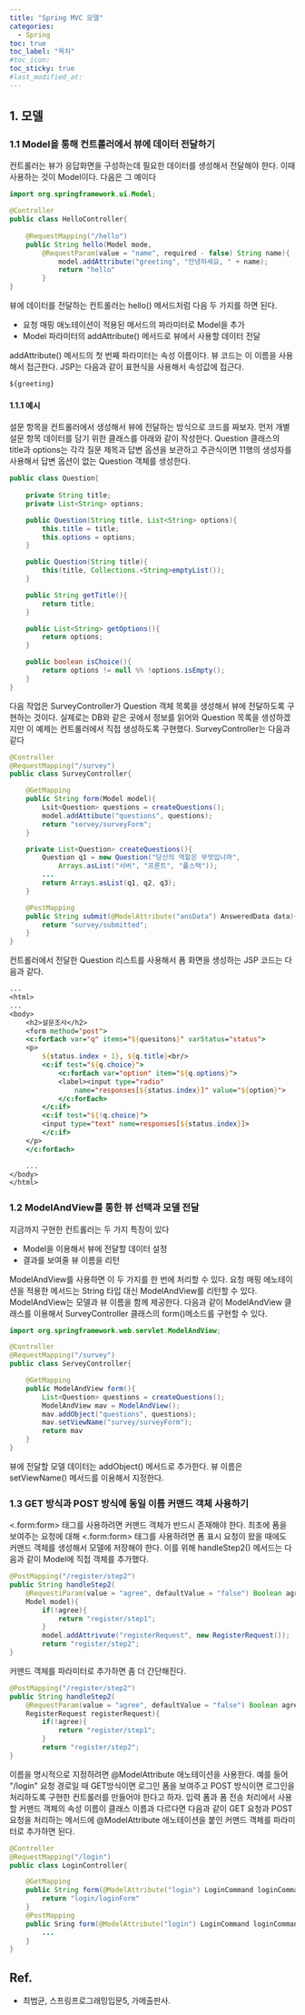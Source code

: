 ```yaml
---
title: "Spring MVC 모델"
categories:
  - Spring
toc: true
toc_label: "목차"
#toc_icon:
toc_sticky: true
#last_modified_at:
---
```


## 1. 모델
### 1.1 Model을 통해 컨트롤러에서 뷰에 데이터 전달하기
컨트롤러는 뷰가 응답화면을 구성하는데 필요한 데이터를 생성해서 전달해야 한다. 이때 사용하는 것이 Model이다. 다음은 그 예이다

~~~java
import org.springframework.ui.Model;

@Controller
public class HelloController{
    
    @RequestMapping("/hello")
    public String hello(Model mode,
        @RequestParam(value = "name", required - false) String name){
            model.addAttribute("greeting", "안녕하세요, " + name);
            return "hello"
        }
}
~~~

뷰에 데이터를 전달하는 컨트롤러는 hello() 메서드처럼 다음 두 가지를 하면 된다.
- 요청 매핑 애노테이션이 적용된 메서드의 파라미터로 Model을 추가
- Model 파라미터의 addAttribute() 메서드로 뷰에서 사용할 데이터 전달

addAttribute() 메서드의 첫 번째 파라미터는 속성 이름이다. 뷰 코드는 이 이름을 사용해서 접근한다. JSP는 다음과 같이 표현식을 사용해서 속성값에 접근다.

~~~jps
${greeting}
~~~

#### 1.1.1 예시
설문 항목을 컨트롤러에서 생성해서 뷰에 전달하는 방식으로 코드를 짜보자. 먼저 개별 설문 항목 데이터를 담기 위한 클래스를 아래와 같이 작성한다. Question 클래스의 title과 options는 각각 질문 제목과 답변 옵션을 보관하고 주관식이면 11행의 생성자를 사용해서 답변 옵션이 없는 Question 객체를 생성한다.

```java
public class Question{
    
    private String title;
    private List<String> options;

    public Question(String title, List<String> options){
        this.title = title;
        this.options = options;
    }

    public Question(String title){
        this(title, Collections.<String>emptyList());
    }

    public String getTitle(){
        return title;
    }

    public List<String> getOptions(){
        return options;
    }

    public boolean isChoice(){
        return options != null %% !options.isEmpty();
    }
}
```

다음 작업은 SurveyController가 Question 객체 목록을 생성해서 뷰에 전달하도록 구현하는 것이다. 실제로는 DB와 같은 곳에서 정보를 읽어와 Question 목록을 생성하겠지만 이 예제는 컨트롤러에서 직접 생성하도록 구현했다. SurveyController는 다음과 같다

```java
@Controller
@RequestMapping("/survey")
public class SurveyController{

    @GetMapping
    public String form(Model model){
        Lsit<Question> questions = createQuestions();
        model.addAttibute("questions", questions);
        return "servey/surveyForm";
    }

    private List<Question> createQuestions(){
        Question q1 = new Question("당신의 역할은 무엇입니까",
            Arrays.asList("서버", "프론트", "풀스택"));
        ...
        return Arrays.asList(q1, q2, q3);
    }

    @PostMapping
    public String submit(@ModelAttribute("ansData") AnsweredData data){
        return "survey/submitted";
    }
}
```

컨트롤러에서 전달한 Question 리스트를 사용해서 폼 화면을 생성하는 JSP 코드는 다음과 같다.

```jsp
...
<html>
...
<body>
    <h2>설문조사</h2>
    <form method="post">
    <c:forEach var="q" items="${quesitons}" varStatus="status">
    <p>
        ${status.index + 1}, ${q.title}<br/>
        <c:if test="${q.choice}">
            <c:forEach var="option" item="${q.options}">
            <label><input type="radio"
                name="responses[${status.index}]" value="${option}">
            </c:forEach>
        </c:if>
        <c:if test="${!q.choice}">
        <input type="text" name=responses[${status.index}]>
        </c:if>
    </p>
    </c:forEach>

    ...
</body>
</html>
```

### 1.2 ModelAndView를 통한 뷰 선택과 모델 전달
지금까지 구현한 컨트롤러는 두 가지 특징이 있다
- Model을 이용해서 뷰에 전달할 데이터 설정
- 결과를 보여줄 뷰 이름을 리턴

ModelAndView를 사용하면 이 두 가지를 한 번에 처리할 수 있다. 요청 매핑 에노테이션을 적용한 메서드는 String 타입 대신 ModelAndView를 리턴할 수 있다.
ModelAndView는 모델과 뷰 이름을 함께 제공한다. 다음과 같이 ModelAndView 클래스를 이용해서 SurveyController 클래스의 form()메소드를 구현할 수 있다.

```java
import org.springframework.web.servlet.ModelAndView;

@Controller
@RequestMapping("/survey")
public class ServeyController{

    @GetMapping
    public ModelAndView form(){
        List<Question> questions = createQuestions();
        ModelAndView mav = ModelAndView();
        mav.addObject("questions", questions);
        mav.setViewName("survey/surveyForm");
        return mav
    }
}
```
뷰에 전달할 모델 데이터는 addObject() 메서드로 추가한다. 뷰 이름은 setViewName() 메서드를 이용해서 지정한다.

### 1.3 GET 방식과 POST 방식에 동일 이름 커맨드 객체 사용하기
<.form:form> 태그를 사용하려면 커맨드 객체가 반드시 존재해야 한다. 최초에 폼을 보여주는 요청에 대해 <.form:form> 태그를 사용하려면 폼 표시 요청이 왔을 때에도 커맨드 객체를 생성해서 모델에 저장해야 한다. 이를 위해 handleStep2() 메서드는 다음과 같이 Model에 직접 객체를 추가했다.

```java
@PostMapping("/register/step2")
public String handleStep2(
    @RequestiParam(value = "agree", defaultValue = "false") Boolean agree,
    Model model){
        if(!agree){
            return "register/step1";
        }
        model.addAttrivute("registerRequest", new RegisterRequest());
        return "register/step2";
}
```

커맨드 객체를 파라미터로 추가하면 좀 더 간단해진다.

```java
@PostMapping("/register/step2")
public String handleStep2(
    @RequestParam(value = "agree", defaultValue = "false") Boolean agree,
    RegisterRequest registerRequest){
        if(!agree){
            return "register/step1";
        }
        return "register/step2";
}
```
이름을 명시적으로 지정하려면 @ModelAttribute 애노테이션을 사용한다. 예를 들어 "/login" 요청 경로일 때 GET방식이면 로그인 폼을 보여주고 POST 방식이면 로그인을 처리하도록 구현한 컨트롤러를 만들어야 한다고 하자. 입력 폼과 폼 전송 처리에서 사용할 커맨드 객체의 속성 이름이 클래스 이름과 다르다면 다음과 같이 GET 요청과 POST 요청을 처리하는 메서드에 @ModelAttribute 애노테이션을 붙인 커맨드 객체를 파라미터로 추가하면 된다.

```java
@Controller
@RequestMapping("/login")
public class LoginController{

    @GetMapping
    public String form(@ModelAttribute("login") LoginCommand loginCommand){
        return "login/loginForm"
    }
    @PostMapping
    public Sring form(@ModelAttribute("login") LoginCommand loginCommand){
        ...
    }
}
```


## Ref.
- 최범균, 스프링프로그래밍입문5, 가메출판사.